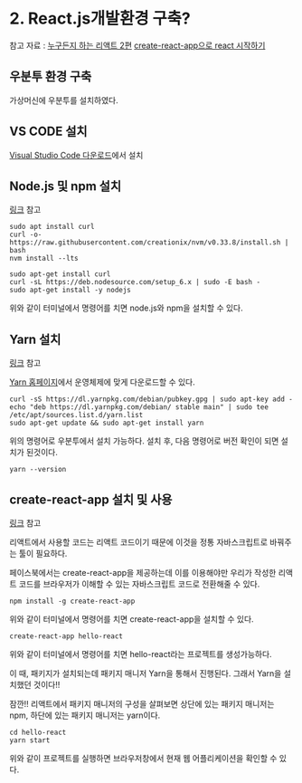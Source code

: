 # 2. React.js개발환경 구축?

참고 자료 : 
[누구든지 하는 리액트 2편](https://velopert.com/3621)
[create-react-app으로 react 시작하기](https://blueshw.github.io/2017/06/20/create-react-app/)

## 우분투 환경 구축

가상머신에 우분투를 설치하였다.

## VS CODE 설치

[Visual Studio Code 다운로드](https://code.visualstudio.com/)에서 설치

## Node.js 및 npm 설치

[링크](https://velopert.com/3621) 참고

    sudo apt install curl
    curl -o- https://raw.githubusercontent.com/creationix/nvm/v0.33.8/install.sh | bash
    nvm install --lts
    
    sudo apt-get install curl
    curl -sL https://deb.nodesource.com/setup_6.x | sudo -E bash -
    sudo apt-get install -y nodejs
    
위와 같이 터미널에서 명령어를 치면 node.js와 npm을 설치할 수 있다.

## Yarn 설치

[링크](https://blueshw.github.io/2017/06/20/create-react-app/) 참고

[Yarn 홈페이지](https://yarnpkg.com/en/docs/install)에서 운영체제에 맞게 다운로드할 수 있다.

    curl -sS https://dl.yarnpkg.com/debian/pubkey.gpg | sudo apt-key add -
    echo "deb https://dl.yarnpkg.com/debian/ stable main" | sudo tee /etc/apt/sources.list.d/yarn.list
    sudo apt-get update && sudo apt-get install yarn
    

위의 명령어로 우분투에서 설치 가능하다.
설치 후, 다음 명령어로 버전 확인이 되면 설치가 된것이다.

    yarn --version


## create-react-app 설치 및 사용

[링크](https://blueshw.github.io/2017/06/20/create-react-app/) 참고

리액트에서 사용할 코드는 리액트 코드이기 때문에 이것을 정통 자바스크립트로 바꿔주는 툴이 필요하다.

페이스북에서는 create-react-app을 제공하는데 이를 이용해야만 우리가 작성한 리액트 코드를 브라우저가 이해할 수 있는 자바스크립트 코드로 전환해줄 수 있다.

    npm install -g create-react-app
    
위와 같이 터미널에서 명령어를 치면 create-react-app을 설치할 수 있다.

    create-react-app hello-react
    
위와 같이 터미널에서 명령어를 치면 hello-react라는 프로젝트를 생성가능하다.

이 때, 패키지가 설치되는데 패키지 매니저 Yarn을 통해서 진행된다. 그래서 Yarn을 설치했던 것이다!!

잠깐!! 리액트에서 패키지 매니저의 구성을 살펴보면 상단에 있는 패키지 매니저는 npm, 하단에 있는 패키지 매니저는 yarn이다.

    cd hello-react
    yarn start
    
위와 같이 프로젝트를 실행하면 브라우저창에서 현재 웹 어플리케이션을 확인할 수 있다.
